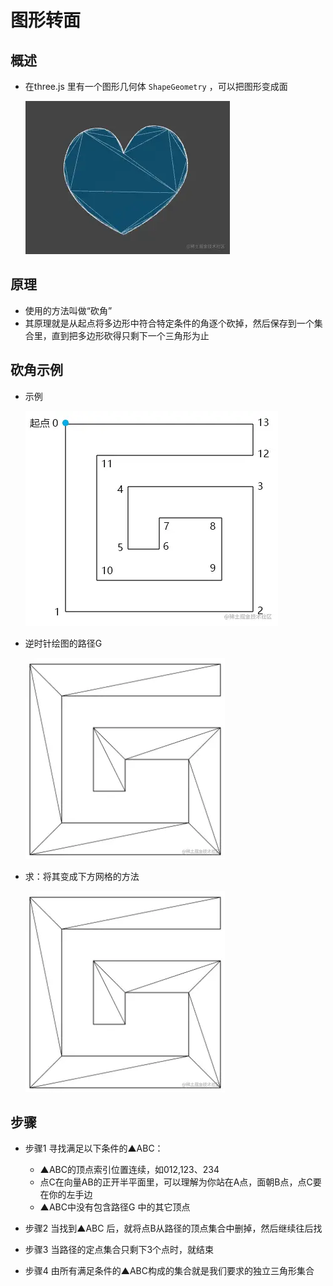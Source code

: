 # 图形转面

## 概述

+ 在three.js 里有一个图形几何体 `ShapeGeometry` ，可以把图形变成面

  ![alt text](images/ShapeGeometry.png)

## 原理

+ 使用的方法叫做“砍角”
+ 其原理就是从起点将多边形中符合特定条件的角逐个砍掉，然后保存到一个集合里，直到把多边形砍得只剩下一个三角形为止

## 砍角示例

+ 示例

  ![alt text](images/砍角示例.png)

+ 逆时针绘图的路径G

  ![alt text](images/时针绘图的路径G.png)

+ 求：将其变成下方网格的方法

  ![alt text](images/网格.png)

## 步骤

+ 步骤1 寻找满足以下条件的▲ABC：

  + ▲ABC的顶点索引位置连续，如012,123、234
  + 点C在向量AB的正开半平面里，可以理解为你站在A点，面朝B点，点C要在你的左手边
  + ▲ABC中没有包含路径G 中的其它顶点

+ 步骤2 当找到▲ABC 后，就将点B从路径的顶点集合中删掉，然后继续往后找
+ 步骤3 当路径的定点集合只剩下3个点时，就结束
+ 步骤4 由所有满足条件的▲ABC构成的集合就是我们要求的独立三角形集合

